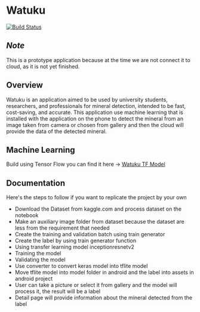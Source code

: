 # Watuku

[![Build Status](https://img.shields.io/badge/platform-Android-green.svg)](http://developer.android.com/index.html)

## _Note_
This is a prototype application because at the time we are not connect it to cloud, as it is not yet finished.

## Overview
Watuku is an application aimed to be used by university students, researchers, and professionals for mineral detection, intended to be fast, cost-saving, and accurate. This application use machine learning that is installed with the application on the phone to detect the mineral from an image taken from camera or chosen from gallery and then the cloud will provide the data of the detected mineral.

## Machine Learning
Build using Tensor Flow you can find it here -> [Watuku TF Model](https://github.com/ezoizy/Mineral_Model)

## Documentation
Here's the steps to follow if you want to replicate the project by your own
- Download the Dataset from kaggle.com and process dataset on the notebook
- Make an auxiliary image folder from dataset because the dataset are less from the requirement that needed
- Create the training and validation batch using train generator
- Create the label by using train generator function
- Using transfer learning model inceptionresnetv2 
- Training the model
- Validating the model
- Use converter to convert keras model into tflite model
- Move tflite model into model folder in android and the label into assets in android project
- User can take a picture or select it from gallery and the model will process it, the result will be a label
- Detail page will provide information about the mineral detected from the label
